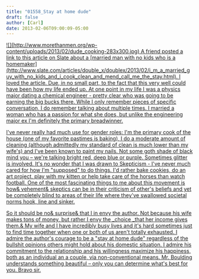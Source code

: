 ```yaml
---
title: "01558_Stay at home dude"
draft: false
author: [Carl]
date: 2013-02-06T09:00:09-05:00
---
```


<div class="floatimg"><a title="Man cooking" href="http://www.bighappyfunhouse.com/archives/06/09/11/17-52-33.html" target="_blank">![](http://www.morethanmen.org/wp-content/uploads/2013/02/dude_cooking-283x300.jpg)
A friend posted a link to this article on Slate about a [married man with no kids who is a homemaker](http://www.slate.com/articles/double_x/doublex/2013/02/i_m_a_married_guy_with_no_kids_and_i_cook_clean_and_mend_call_me_the_stay.html). I loved the article. Due, in no small part, to the fact that this very well could have been how my life ended up. At one point in my life I was a physics major dating a chemical engineer - pretty clear who was going to be earning the big bucks there. While I only remember pieces of specific conversation, I do remember talking about multiple times. I married a woman who has a passion for what she does, but unlike the engineering major ex I'm definitely the primary breadwinner.

I've never really had much use for gender roles: I'm the primary cook of the house (one of my favorite pastimes is baking), I do a moderate amount of cleaning (although admittedly my standard of clean is much lower than my wife's) and I've been known to paint my nails. Not some goth shade of black mind you – we're talking bright red, deep blue or purple. Sometimes glitter is involved. It's no wonder that I was drawn to Skepticism - I've never much cared for how I'm "supposed" to do things. I'd rather bake cookies, do an art project, play with my kitten or help take care of the horses than watch football. One of the most fascinating things to me about this movement is how& vehement& skeptics can be in their criticism of other's beliefs and yet be completely blind to areas of their life where they've swallowed societal norms hook, line and sinker.

So it should be no& surprise& that I in envy the author. Not because his wife makes tons of money, but rather I envy the _choice _that her income gives them.& My wife and I have incredibly busy lives and it's hard sometimes just to find time together when one or both of us aren't totally exhausted. I admire the author's courage to be a "stay at home dude" regardless of the bullshit opinions others might hold about his domestic situation. I admire his commitment to the relationship and his willingness maximize his happiness, both as an individual an a couple, via non-conventional means. Mr. Boulding understands something beautiful – only you can determine what's best for you. Bravo sir.